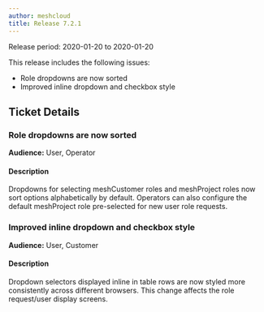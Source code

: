 ```yaml
---
author: meshcloud
title: Release 7.2.1
---
```


Release period: 2020-01-20 to 2020-01-20

This release includes the following issues:
* Role dropdowns are now sorted
* Improved inline dropdown and checkbox style
<!--truncate-->

## Ticket Details
### Role dropdowns are now sorted
**Audience:** User, Operator<br>

#### Description
Dropdowns for selecting meshCustomer roles and meshProject roles now sort options alphabetically by default.
Operators can also configure the default meshProject role pre-selected for new user role requests.

### Improved inline dropdown and checkbox style
**Audience:** User, Customer<br>

#### Description
Dropdown selectors displayed inline in table rows are now styled more consistently across different browsers.
This change affects the role request/user display screens.

